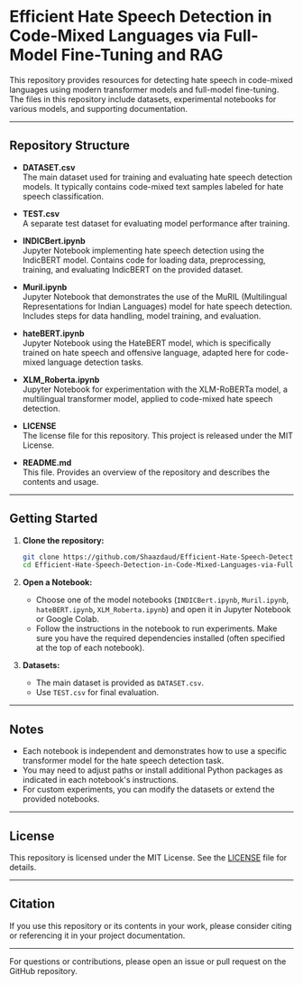 # Efficient Hate Speech Detection in Code-Mixed Languages via Full-Model Fine-Tuning and RAG

This repository provides resources for detecting hate speech in code-mixed languages using modern transformer models and full-model fine-tuning. The files in this repository include datasets, experimental notebooks for various models, and supporting documentation.

---

## Repository Structure

- **DATASET.csv**  
  The main dataset used for training and evaluating hate speech detection models. It typically contains code-mixed text samples labeled for hate speech classification.

- **TEST.csv**  
  A separate test dataset for evaluating model performance after training.

- **INDICBert.ipynb**  
  Jupyter Notebook implementing hate speech detection using the IndicBERT model. Contains code for loading data, preprocessing, training, and evaluating IndicBERT on the provided dataset.

- **Muril.ipynb**  
  Jupyter Notebook that demonstrates the use of the MuRIL (Multilingual Representations for Indian Languages) model for hate speech detection. Includes steps for data handling, model training, and evaluation.

- **hateBERT.ipynb**  
  Jupyter Notebook using the HateBERT model, which is specifically trained on hate speech and offensive language, adapted here for code-mixed language detection tasks.

- **XLM_Roberta.ipynb**  
  Jupyter Notebook for experimentation with the XLM-RoBERTa model, a multilingual transformer model, applied to code-mixed hate speech detection.

- **LICENSE**  
  The license file for this repository. This project is released under the MIT License.

- **README.md**  
  This file. Provides an overview of the repository and describes the contents and usage.

---

## Getting Started

1. **Clone the repository:**
   ```bash
   git clone https://github.com/Shaazdaud/Efficient-Hate-Speech-Detection-in-Code-Mixed-Languages-via-Full-Model-Fine-Tuning-and-RAG.git
   cd Efficient-Hate-Speech-Detection-in-Code-Mixed-Languages-via-Full-Model-Fine-Tuning-and-RAG
   ```

2. **Open a Notebook:**
   - Choose one of the model notebooks (`INDICBert.ipynb`, `Muril.ipynb`, `hateBERT.ipynb`, `XLM_Roberta.ipynb`) and open it in Jupyter Notebook or Google Colab.
   - Follow the instructions in the notebook to run experiments. Make sure you have the required dependencies installed (often specified at the top of each notebook).

3. **Datasets:**
   - The main dataset is provided as `DATASET.csv`.
   - Use `TEST.csv` for final evaluation.

---

## Notes

- Each notebook is independent and demonstrates how to use a specific transformer model for the hate speech detection task.
- You may need to adjust paths or install additional Python packages as indicated in each notebook's instructions.
- For custom experiments, you can modify the datasets or extend the provided notebooks.

---

## License

This repository is licensed under the MIT License. See the [LICENSE](LICENSE) file for details.

---

## Citation

If you use this repository or its contents in your work, please consider citing or referencing it in your project documentation.

---

For questions or contributions, please open an issue or pull request on the GitHub repository.
